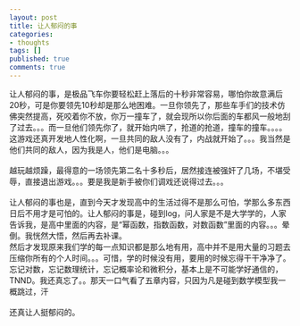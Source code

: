 ```yaml
---
layout: post
title: 让人郁闷的事
categories:
- thoughts
tags: []
published: true
comments: true
---
```

<p>让人郁闷的事，是极品飞车你要轻松赶上落后的十秒非常容易，哪怕你故意满后20秒，可是你要领先10秒却是那么地困难。一旦你领先了，那些车手们的技术仿佛突然提高，死咬着你不放，你万一撞车了，就会现所以你后面的车都风一般地刮了过去。。。而一旦他们领先你了，就开始内哄了，抢道的抢道，撞车的撞车。。。。这游戏还真开发地人性化啊，一旦共同的敌人没有了，内战就开始了。。。我当然是他们共同的敌人，因为我是人，他们是电脑。。。<br /><br />越玩越烦躁，最得意的一场领先第二名十多秒后，居然接连被强奸了几场，不堪受辱，直接退出游戏。。。要是我是新手被你们调戏还说得过去。。。<br /><br />让人郁闷的事也是，直到今天才发现高中的生活过得不是那么可怕，学那么多东西日后不用才是可怕的。让人郁闷的事是，碰到log，问人家是不是大学学的，人家告诉我，是高中里面的内容，是“幂函数，指数函数，对数函数”里面的内容。。。晕倒。我恍然大悟，然后再去补课。<br />然后才发现原来我们学的每一点知识都是那么地有用，高中并不是用大量的习题去压缩你所有的个人时间。。。可惜，学的时候没有用，要用的时候忘得干干净净了。忘记对数，忘记数理统计，忘记概率论和微积分，基本上是不可能学好通信的，TNND。我还真忘了。。那天一口气看了五章内容，只因为凡是碰到数学模型我一概跳过，汗<br /><br />还真让人挺郁闷的。</p>
